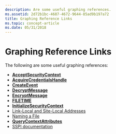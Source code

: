 ```yaml
---
description: Are some useful graphing references.
ms.assetid: 2d72b1bc-4687-4672-9644-85ad9b197a72
title: Graphing Reference Links
ms.topic: concept-article
ms.date: 05/31/2018
---
```


# Graphing Reference Links

The following are some useful graphing references:

-   [**AcceptSecurityContext**](../SecAuthN/acceptsecuritycontext--general.md)
-   [**AcquireCredentialsHandle**](../SecAuthN/acquirecredentialshandle--general.md)
-   [**CreateEvent**](/windows/desktop/api/synchapi/nf-synchapi-createeventa)
-   [**DecryptMessage**](../SecAuthN/decryptmessage--general.md)
-   [**EncryptMessage**](../SecAuthN/encryptmessage--general.md)
-   [**FILETIME**](/windows/desktop/api/minwinbase/ns-minwinbase-filetime)
-   [**InitializeSecurityContext**](../SecAuthN/initializesecuritycontext--general.md)
-   [Link-Local and Site-Local Addresses](/windows/desktop/WinSock/link-local-and-site-local-addresses-2)
-   [Naming a File](/windows/desktop/FileIO/naming-a-file)
-   [**QueryContextAttributes**](/windows/desktop/api/sspi/nf-sspi-querycontextattributesa)
-   [SSPI documentation](/windows/desktop/SecAuthN/sspi)

 

 
